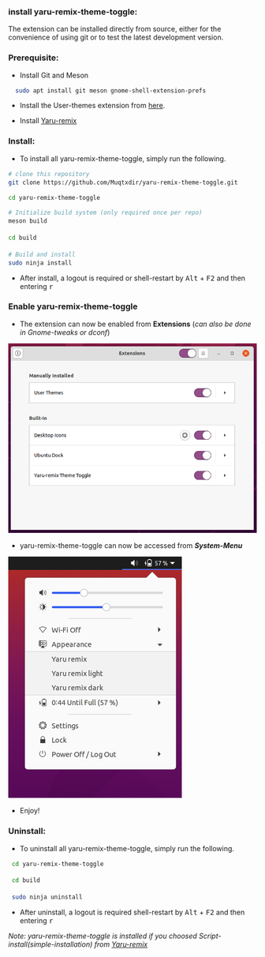 ### install yaru-remix-theme-toggle:

The extension can be installed directly from source, either for the convenience of using git or to test the latest development version.

### Prerequisite:
- Install Git and Meson
```bash
  sudo apt install git meson gnome-shell-extension-prefs
```
- Install the User-themes extension from [here](https://extensions.gnome.org/extension/19/user-themes/).

- Install [Yaru-remix](https://github.com/Muqtxdir/yaru-remix) 

### Install:

- To install all yaru-remix-theme-toggle, simply run the following.

```bash
# clone this repository
git clone https://github.com/Muqtxdir/yaru-remix-theme-toggle.git
```

```bash
cd yaru-remix-theme-toggle
```

```bash
# Initialize build system (only required once per repo)
meson build

cd build

# Build and install
sudo ninja install
```

- After install, a logout  is required or shell-restart by <kbd>Alt</kbd> + <kbd>F2</kbd> and then entering <kbd>r</kbd> 

### Enable yaru-remix-theme-toggle

- The extension can now be enabled from **Extensions**  (*can also be done in Gnome-tweaks or dconf*)


![extensions](screenshots/extension.png)

- yaru-remix-theme-toggle can now be accessed from **_System-Menu_**


![yaru-remix-theme-toggle-extension](screenshots/yaru-remix-theme-toggle.png)

- Enjoy!



### Uninstall:

- To uninstall all yaru-remix-theme-toggle, simply run the following.

```bash
 cd yaru-remix-theme-toggle

 cd build

 sudo ninja uninstall
```
- After uninstall, a logout is required shell-restart by <kbd>Alt</kbd> + <kbd>F2</kbd> and then entering <kbd>r</kbd> 


*Note: yaru-remix-theme-toggle is installed if you choosed Script-install(simple-installation) from [Yaru-remix](https://github.com/Muqtxdir/yaru-remix)*
